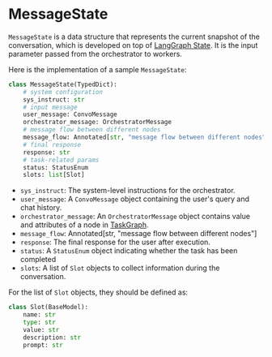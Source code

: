 # MessageState

`MessageState` is a data structure that represents the current snapshot of the conversation, which is developed on top of [LangGraph State](https://langchain-ai.github.io/langgraph/concepts/low_level/#state). It is the input parameter passed from the orchestrator to workers.

Here is the implementation of a sample `MessageState`:

```py
class MessageState(TypedDict):
    # system configuration
    sys_instruct: str
    # input message
    user_message: ConvoMessage
    orchestrator_message: OrchestratorMessage
    # message flow between different nodes
    message_flow: Annotated[str, "message flow between different nodes"]
    # final response
    response: str
    # task-related params
    status: StatusEnum
    slots: list[Slot]
```

- `sys_instruct`: The system-level instructions for the orchestrator.
- `user_message`: A `ConvoMessage` object containing the user's query and chat history.
- `orchestrator_message`: An `OrchestratorMessage` object contains value and attributes of a node in [TaskGraph](./Taskgraph/Generation.md).
- `message_flow`: Annotated[str, "message flow between different nodes"]
- `response`: The final response for the user after execution.
- `status`: A `StatusEnum` object indicating whether the task has been completed
- `slots`: A list of `Slot` objects to collect information during the conversation.

For the list of `Slot` objects, they should be defined as:
```py
class Slot(BaseModel):
    name: str
    type: str
    value: str
    description: str
    prompt: str
```